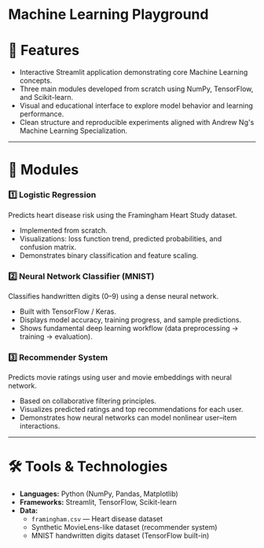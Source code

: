 # Machine Learning Playground
 
# 📌 Features  
- Interactive Streamlit application demonstrating core Machine Learning concepts.  
- Three main modules developed from scratch using NumPy, TensorFlow, and Scikit-learn.  
- Visual and educational interface to explore model behavior and learning performance.  
- Clean structure and reproducible experiments aligned with Andrew Ng's Machine Learning Specialization.

---

# 🧩 Modules

### 1️⃣ Logistic Regression  
Predicts heart disease risk using the Framingham Heart Study dataset.  
- Implemented from scratch.  
- Visualizations: loss function trend, predicted probabilities, and confusion matrix.  
- Demonstrates binary classification and feature scaling.

### 2️⃣ Neural Network Classifier (MNIST)  
Classifies handwritten digits (0–9) using a dense neural network.  
- Built with TensorFlow / Keras.  
- Displays model accuracy, training progress, and sample predictions.  
- Shows fundamental deep learning workflow (data preprocessing → training → evaluation).

### 3️⃣ Recommender System  
Predicts movie ratings using user and movie embeddings with neural network.  
- Based on collaborative filtering principles.  
- Visualizes predicted ratings and top recommendations for each user.  
- Demonstrates how neural networks can model nonlinear user–item interactions.

---

# 🛠 Tools & Technologies  

- **Languages:** Python (NumPy, Pandas, Matplotlib)  
- **Frameworks:** Streamlit, TensorFlow, Scikit-learn  
- **Data:**  
  - `framingham.csv` — Heart disease dataset  
  - Synthetic MovieLens-like dataset (recommender system)  
  - MNIST handwritten digits dataset (TensorFlow built-in)
 

